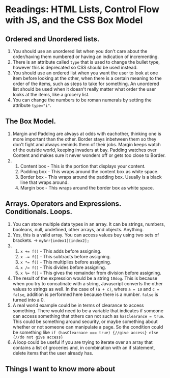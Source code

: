 # Readings: HTML Lists, Control Flow with JS, and the CSS Box Model
## Ordered and Unordered lists.
  1. You should use an unordered list when you don't care about the order/having them numbered or having an indication of incrementing.
  2. There is an attribute called `type` that is used to change the bullet type, however this is deprecated so CSS should be used instead. 
  3. You should use an ordered list when you want the user to look at one item before looking at the other, when there is a certain meaning to the order of the items, such as steps to take for something. An unordered list should be used when it doesn't really matter what order the user looks at the items, like a grocery list.
  4. You can change the numbers to be roman numerals by setting the attribute `type="i"`. 

## The Box Model.
 1. Margin and Padding are always at odds with eachother, thinking one is more important than the other. Border stays inbetween them so they don't fight and always reminds them of their jobs. Margin keeps watch of the outside world, keeping invaders at bay. Padding watches over Content and makes sure it never wonders off or gets too close to Border.
 2. 1. Content box - This is the portion that displays your content.
    2. Padding box - This wraps around the content box as white space.
    3. Border box - This wraps around the padding box. Usually is a black line that wraps around.
    4. Margin box - This wraps around the border box as white space.

## Arrays. Operators and Expressions. Conditionals. Loops.
  1. You can store multiple data types in an array. It can be strings, numbers, booleans, null, undefined, other arrays, and objects. Anything.
  2. Yes, this is a valid array. You can access values buy using two sets of brackets. -> `myArr[index1][index2];`
  3. 1. `x += f()` - This adds before assigning.
     2. `x -= f()` - This subtracts before assigning.
     3. `x *= f()` - This multiplies before assigning.
     4. `x /= f()` - This divides before assigning.
     5. `x %= f()` - This gives the remainder from division before assigning.
  4. The result of the expression would be a string `10dog`. This is because when you try to concatinate with a string, Javascript converts the other values to strings as well. In the case of `(a + c)`, where `a = 10` and `c = false`, addition is performed here because there is a number. `false` is turned into a 0.
  5. A real world example could be in terms of clearance to access something. There would need to be a variable that indicates if someone can access something that others can not such as `hasClearance = true`. This could be something around security, or maybe something about whether or not someone can manipulate a page. So the condition could be something like `if (hasClearnace === true) {//give access} else {//do not give access}`
  6. A loop could be useful if you are trying to iterate over an array that contains a list of groceries and, in combination with an if statement, delete items that the user already has.

## Things I want to know more about
